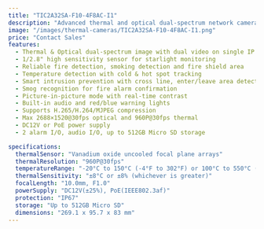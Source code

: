 ```yaml
---
title: "TIC2A32SA-F10-4F8AC-I1"
description: "Advanced thermal and optical dual-spectrum network camera with reliable fire detection, temperature monitoring, and smart intrusion prevention capabilities. Features dual video with single IP address and high sensitivity sensor for starlight monitoring."
image: "/images/thermal-cameras/TIC2A32SA-F10-4F8AC-I1.png"
price: "Contact Sales"
features:
  - Thermal & Optical dual-spectrum image with dual video on single IP address
  - 1/2.8" high sensitivity sensor for starlight monitoring
  - Reliable fire detection, smoking detection and fire shield area
  - Temperature detection with cold & hot spot tracking
  - Smart intrusion prevention with cross line, enter/leave area detection
  - Smog recognition for fire alarm confirmation
  - Picture-in-picture mode with real-time contrast
  - Built-in audio and red/blue warning lights
  - Supports H.265/H.264/MJPEG compression
  - Max 2688×1520@30fps optical and 960P@30fps thermal
  - DC12V or PoE power supply
  - 2 alarm I/O, audio I/O, up to 512GB Micro SD storage

specifications:
  thermalSensor: "Vanadium oxide uncooled focal plane arrays"
  thermalResolution: "960P@30fps"
  temperatureRange: "-20°C to 150°C (-4°F to 302°F) or 100°C to 550°C (212°F to 1022°F)"
  thermalSensitivity: "±8°C or ±8% (whichever is greater)"
  focalLength: "10.0mm, F1.0"
  powerSupply: "DC12V(±25%), PoE(IEEE802.3af)"
  protection: "IP67"
  storage: "Up to 512GB Micro SD"
  dimensions: "269.1 x 95.7 x 83 mm"
---
```

